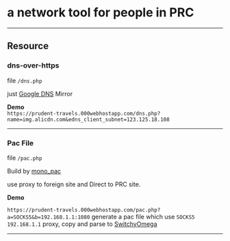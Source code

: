 # a network tool for people in PRC

---

## Resource

### dns-over-https
file `/dns.php`

just [Google DNS](https://dns.google.com/) Mirror 

**Demo**   
`https://prudent-travels.000webhostapp.com/dns.php?name=img.alicdn.com&edns_client_subnet=123.125.18.108`

---

### Pac File
file `/pac.php`

Build by [mono_pac](https://github.com/blackgear/mono_pac) 

use proxy to foreign site and Direct to PRC site.

**Demo**

`https://prudent-travels.000webhostapp.com/pac.php?a=SOCKS5&b=192.168.1.1:1080`
generate a pac file which use `SOCKS5 192.168.1.1` proxy, copy and parse to [SwitchyOmega](https://github.com/FelisCatus/SwitchyOmega) 

---
